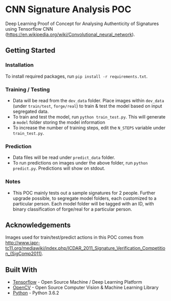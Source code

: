 # CNN Signature Analysis POC
Deep Learning Proof of Concept for Analysing Authenticity of Signatures using Tensorflow CNN (https://en.wikipedia.org/wiki/Convolutional_neural_network). 

## Getting Started

### Installation
To install required packages, run `pip install -r requirements.txt`.

### Training / Testing
* Data will be read from the `dev_data` folder. Place images within `dev_data` (under `train/test`, `forge/real`) to train & test the model based on input segregated data.
* To train and test the model, run `python train_test.py`. This will generate a `model` folder storing the model information
* To increase the number of training steps, edit the `N_STEPS` variable under `train_test.py`.

### Prediction
* Data files will be read under `predict_data` folder.
* To run predictions on images under the above folder, run `python predict.py`. Predictions will show on stdout.

### Notes
* This POC mainly tests out a sample signatures for 2 people. Further upgrade possible, to segregate model folders, each customized to a particular person. Each model folder will be tagged with an ID, with binary classification of forge/real for a particular person. 

## Acknowledgements
Images used for train/test/predict actions in this POC comes from http://www.iapr-tc11.org/mediawiki/index.php/ICDAR_2011_Signature_Verification_Competition_(SigComp2011).

## Built With
* [Tensorflow](https://www.tensorflow.org/) - Open Source Machine / Deep Learning Platform
* [OpenCV](https://opencv.org/) - Open Source Computer Vision & Machine Learning Library
* [Python](https://www.python.org/downloads/release/python-362/) - Python 3.6.2